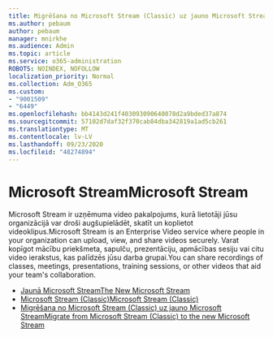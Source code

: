 ```yaml
---
title: Migrēšana no Microsoft Stream (Classic) uz jauno Microsoft Stream
ms.author: pebaum
author: pebaum
manager: mnirkhe
ms.audience: Admin
ms.topic: article
ms.service: o365-administration
ROBOTS: NOINDEX, NOFOLLOW
localization_priority: Normal
ms.collection: Adm_O365
ms.custom:
- "9001509"
- "6449"
ms.openlocfilehash: bb4143d241f403093090640078d2a9bded37a874
ms.sourcegitcommit: 57102d7daf32f370cab84dba342819a1ad5cb261
ms.translationtype: MT
ms.contentlocale: lv-LV
ms.lasthandoff: 09/23/2020
ms.locfileid: "48274894"
---
```

# <a name="microsoft-stream"></a><span data-ttu-id="dc81d-102">Microsoft Stream</span><span class="sxs-lookup"><span data-stu-id="dc81d-102">Microsoft Stream</span></span>

<span data-ttu-id="dc81d-103">Microsoft Stream ir uzņēmuma video pakalpojums, kurā lietotāji jūsu organizācijā var droši augšupielādēt, skatīt un koplietot videoklipus.</span><span class="sxs-lookup"><span data-stu-id="dc81d-103">Microsoft Stream is an Enterprise Video service where people in your organization can upload, view, and share videos securely.</span></span> <span data-ttu-id="dc81d-104">Varat kopīgot mācību priekšmeta, sapulču, prezentāciju, apmācības sesiju vai citu video ierakstus, kas palīdzēs jūsu darba grupai.</span><span class="sxs-lookup"><span data-stu-id="dc81d-104">You can share recordings of classes, meetings, presentations, training sessions, or other videos that aid your team's collaboration.</span></span>  

- [<span data-ttu-id="dc81d-105">Jaunā Microsoft Stream</span><span class="sxs-lookup"><span data-stu-id="dc81d-105">The New Microsoft Stream</span></span>](https://docs.microsoft.com/stream/new-stream)
- [<span data-ttu-id="dc81d-106">Microsoft Stream (Classic)</span><span class="sxs-lookup"><span data-stu-id="dc81d-106">Microsoft Stream (Classic)</span></span>](https://docs.microsoft.com/stream/overview)
- [<span data-ttu-id="dc81d-107">Migrēšana no Microsoft Stream (Classic) uz jauno Microsoft Stream</span><span class="sxs-lookup"><span data-stu-id="dc81d-107">Migrate from Microsoft Stream (Classic) to the new Microsoft Stream</span></span>](https://docs.microsoft.com/stream/classic-migration)